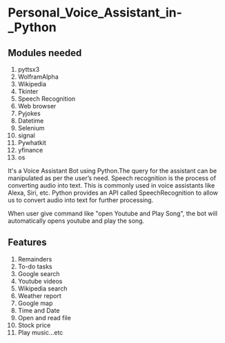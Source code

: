 # Personal_Voice_Assistant_in-_Python

## Modules needed
1. pyttsx3
2. WolframAlpha
3. Wikipedia
4. Tkinter
5. Speech Recognition
6. Web browser
7. Pyjokes
8. Datetime
9. Selenium
10. signal
11. Pywhatkit
12. yfinance
13. os


It's a Voice Assistant Bot using Python.The query for the assistant can be manipulated as per the user’s need. Speech recognition is the process of converting audio into text. This is commonly used in voice assistants like Alexa, Siri, etc. Python provides an API called SpeechRecognition to allow us to convert audio into text for further processing.

When user give command like "open Youtube and Play Song", the bot will automatically opens youtube and play the song.

## Features
1. Remainders
2. To-do tasks
3. Google search
4. Youtube videos
5. Wikipedia search
6. Weather report
7. Google map
8. Time and Date
9. Open and read file
10. Stock price
11. Play music...etc




